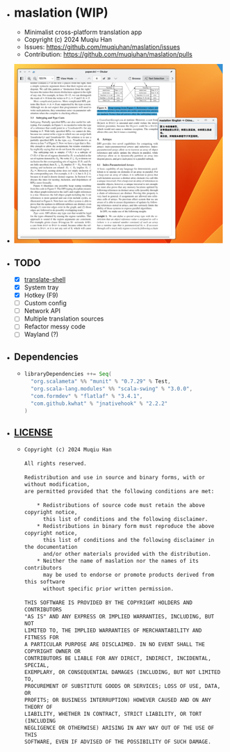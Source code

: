 - # maslation (WIP)
  - Minimalist cross-platform translation app
  - Copyright (c) 2024 Muqiu Han
  - Issues: https://github.com/muqiuhan/maslation/issues
  - Contribution: https://github.com/muqiuhan/maslation/pulls

- ![./resources](./resources/screenshot.png)

- ## TODO
  - [x] [translate-shell](https://github.com/soimort/translate-shell)
  - [x] System tray
  - [x] Hotkey (F9)
  - [ ] Custom config
  - [ ] Network API
  - [ ] Multiple translation sources
  - [ ] Refactor messy code
  - [ ] Wayland (?)

- ## Dependencies
  - ```scala
    libraryDependencies ++= Seq(
      "org.scalameta" %% "munit" % "0.7.29" % Test,
      "org.scala-lang.modules" %% "scala-swing" % "3.0.0",
      "com.formdev" % "flatlaf" % "3.4.1",
      "com.github.kwhat" % "jnativehook" % "2.2.2"
    )
    ```

- ## [LICENSE](./LICENSE)
  - ```
    Copyright (c) 2024 Muqiu Han
  
    All rights reserved.
  
    Redistribution and use in source and binary forms, with or without modification,
    are permitted provided that the following conditions are met:
  
        * Redistributions of source code must retain the above copyright notice,
          this list of conditions and the following disclaimer.
        * Redistributions in binary form must reproduce the above copyright notice,
          this list of conditions and the following disclaimer in the documentation
          and/or other materials provided with the distribution.
        * Neither the name of maslation nor the names of its contributors
          may be used to endorse or promote products derived from this software
          without specific prior written permission.
  
    THIS SOFTWARE IS PROVIDED BY THE COPYRIGHT HOLDERS AND CONTRIBUTORS
    "AS IS" AND ANY EXPRESS OR IMPLIED WARRANTIES, INCLUDING, BUT NOT
    LIMITED TO, THE IMPLIED WARRANTIES OF MERCHANTABILITY AND FITNESS FOR
    A PARTICULAR PURPOSE ARE DISCLAIMED. IN NO EVENT SHALL THE COPYRIGHT OWNER OR
    CONTRIBUTORS BE LIABLE FOR ANY DIRECT, INDIRECT, INCIDENTAL, SPECIAL,
    EXEMPLARY, OR CONSEQUENTIAL DAMAGES (INCLUDING, BUT NOT LIMITED TO,
    PROCUREMENT OF SUBSTITUTE GOODS OR SERVICES; LOSS OF USE, DATA, OR
    PROFITS; OR BUSINESS INTERRUPTION) HOWEVER CAUSED AND ON ANY THEORY OF
    LIABILITY, WHETHER IN CONTRACT, STRICT LIABILITY, OR TORT (INCLUDING
    NEGLIGENCE OR OTHERWISE) ARISING IN ANY WAY OUT OF THE USE OF THIS
    SOFTWARE, EVEN IF ADVISED OF THE POSSIBILITY OF SUCH DAMAGE.
    ```
